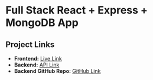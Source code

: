 # Full Stack React + Express + MongoDB App

## Project Links
- **Frontend:** [Live Link](https://atlas-psi-six.vercel.app/)
- **Backend:** [API Link](http://localhost:5000/api/users)
- **Backend GitHub Repo:** [GitHub Link](https://github.com/Ashu27-arc/atlas-backend.git)

